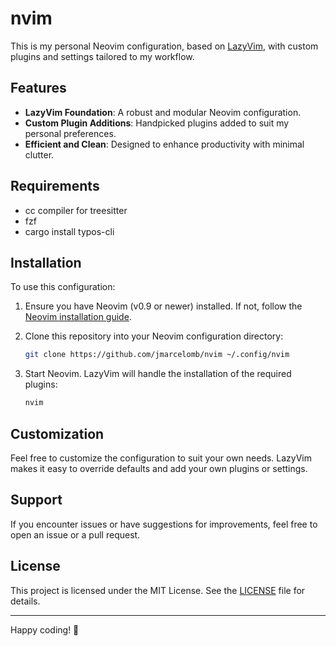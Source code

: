 # nvim

This is my personal Neovim configuration, based on [LazyVim](https://github.com/LazyVim/LazyVim), with custom plugins and settings tailored to my workflow.

## Features

- **LazyVim Foundation**: A robust and modular Neovim configuration.
- **Custom Plugin Additions**: Handpicked plugins added to suit my personal preferences.
- **Efficient and Clean**: Designed to enhance productivity with minimal clutter.

## Requirements

- cc compiler for treesitter
- fzf
- cargo install typos-cli

## Installation

To use this configuration:

1. Ensure you have Neovim (v0.9 or newer) installed. If not, follow the [Neovim installation guide](https://github.com/neovim/neovim/wiki/Installing-Neovim).

2. Clone this repository into your Neovim configuration directory:
   ```bash
   git clone https://github.com/jmarcelomb/nvim ~/.config/nvim
   ```

3. Start Neovim. LazyVim will handle the installation of the required plugins:
   ```bash
   nvim
   ```

## Customization

Feel free to customize the configuration to suit your own needs. LazyVim makes it easy to override defaults and add your own plugins or settings.

## Support

If you encounter issues or have suggestions for improvements, feel free to open an issue or a pull request.

## License

This project is licensed under the MIT License. See the [LICENSE](LICENSE) file for details.

---

Happy coding! 🎉

